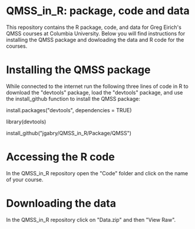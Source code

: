QMSS_in_R: package, code and data
====

This repository contains the R package, code, and data for Greg Eirich's QMSS courses at Columbia University. Below you will find instructions for installing the QMSS package and dowloading the data and R code for the courses.



Installing the QMSS package
=======

While connected to the internet run the following three lines of code in R to download the "devtools" package, load the "devtools" package, and use the install_github function to install the QMSS package:

 
install.packages("devtools", dependencies = TRUE)

library(devtools)

install_github("jgabry/QMSS_in_R/Package/QMSS")



Accessing the R code
=======

In the QMSS_in_R repository open the "Code" folder and click on the name of your course. 


Downloading the data
=======

In the QMSS_in_R repository click on "Data.zip" and then "View Raw". 

